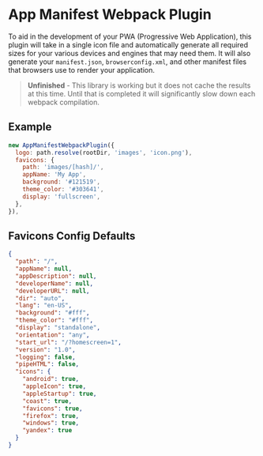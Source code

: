 # App Manifest Webpack Plugin

To aid in the development of your PWA (Progressive Web Application), this plugin will take in a single icon file and automatically generate all required sizes for your various devices and engines that may need them. It will also generate your `manifest.json`, `browserconfig.xml`, and other manifest files that browsers use to render your application.

> **Unfinished** - This library is working but it does not cache the results at this time. Until that is completed it will significantly slow down each webpack compilation.

## Example

```javascript
new AppManifestWebpackPlugin({
  logo: path.resolve(rootDir, 'images', 'icon.png'),
  favicons: {
    path: 'images/[hash]/',
    appName: 'My App',
    background: '#121519',
    theme_color: '#303641',
    display: 'fullscreen',
  },
}),
```

## Favicons Config Defaults

```json
{
  "path": "/",
  "appName": null,
  "appDescription": null,
  "developerName": null,
  "developerURL": null,
  "dir": "auto",
  "lang": "en-US",
  "background": "#fff",
  "theme_color": "#fff",
  "display": "standalone",
  "orientation": "any",
  "start_url": "/?homescreen=1",
  "version": "1.0",
  "logging": false,
  "pipeHTML": false,
  "icons": {
    "android": true,
    "appleIcon": true,
    "appleStartup": true,
    "coast": true,
    "favicons": true,
    "firefox": true,
    "windows": true,
    "yandex": true
  }
}
```
